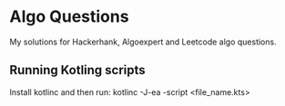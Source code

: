 # Algo Questions
My solutions for Hackerhank, Algoexpert and Leetcode algo questions.

## Running Kotling scripts
Install kotlinc and then run: kotlinc -J-ea -script <file_name.kts>
